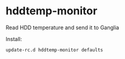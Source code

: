 hddtemp-monitor
===============

Read HDD temperature and send it to Ganglia

Install:
	
	update-rc.d hddtemp-monitor defaults 
